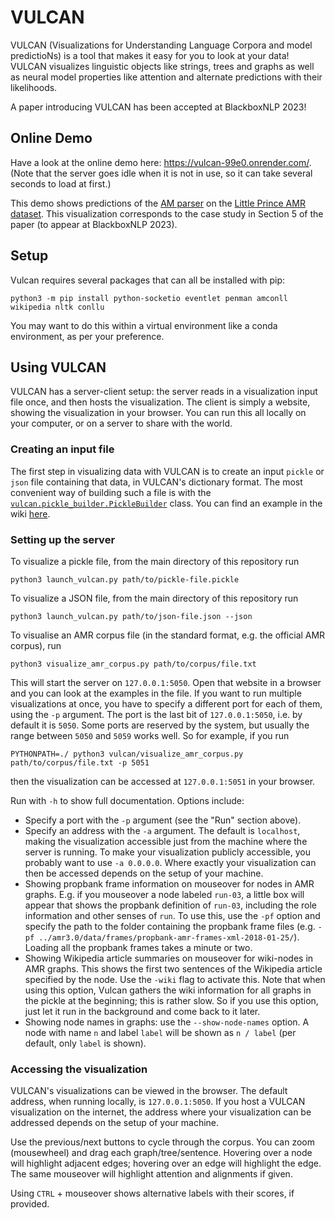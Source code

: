 # VULCAN
VULCAN (Visualizations for Understanding Language Corpora and model predictioNs) is a tool that makes it easy for you to look at your data! VULCAN visualizes linguistic objects like strings, trees and graphs as well as neural model properties like attention and alternate predictions with their likelihoods. 

A paper introducing VULCAN has been accepted at BlackboxNLP 2023!

## Online Demo

Have a look at the online demo here: https://vulcan-99e0.onrender.com/. (Note that the server goes idle when it is not in use, so it can take several seconds to load at first.)

This demo shows predictions of the [AM parser](https://github.com/coli-saar/am-parser) on the [Little Prince AMR dataset](https://amr.isi.edu/download.html). This visualization corresponds to the case study in Section 5 of the paper (to appear at BlackboxNLP 2023).

## Setup

Vulcan requires several packages that can all be installed with pip:

```
python3 -m pip install python-socketio eventlet penman amconll wikipedia nltk conllu
```

You may want to do this within a virtual environment like a conda environment, as per your preference.

## Using VULCAN

VULCAN has a server-client setup: the server reads in a visualization input file once, and then hosts the visualization. The client is simply a website, showing the visualization in your browser. You can run this all locally on your computer, or on a server to share with the world.

### Creating an input file

The first step in visualizing data with VULCAN is to create an input `pickle` or `json` file containing that data, in VULCAN's dictionary format. The most convenient way of building such a file is with the [`vulcan.pickle_builder.PickleBuilder`](https://github.com/jgroschwitz/vulcan/blob/main/vulcan/pickle_builder/pickle_builder.py) class. You can find an example in the wiki [here](https://github.com/jgroschwitz/vulcan/wiki/Tutorial:-Creating-a-simple-visualization-input-file).

### Setting up the server

To visualize a pickle file, from the main directory of this repository run

```
python3 launch_vulcan.py path/to/pickle-file.pickle
```

To visualize a JSON file, from the main directory of this repository run

```
python3 launch_vulcan.py path/to/json-file.json --json
```

To visualise an AMR corpus file (in the standard format, e.g. the official AMR corpus), run

```
python3 visualize_amr_corpus.py path/to/corpus/file.txt
```

This will start the server on `127.0.0.1:5050`. Open that website in a browser and you can look at the examples in the file. If you want to run multiple visualizations at once, you have to specify a different port for each of them, using the `-p` argument. The port is the last bit of `127.0.0.1:5050`, i.e. by default it is `5050`. Some ports are reserved by the system, but usually the range between `5050` and `5059` works well. So for example, if you run  

```
PYTHONPATH=./ python3 vulcan/visualize_amr_corpus.py path/to/corpus/file.txt -p 5051
```

then the visualization can be accessed at `127.0.0.1:5051` in your browser.

Run with `-h` to show full documentation. Options include:

* Specify a port with the `-p` argument (see the "Run" section above).
* Specify an address with the `-a` argument. The default is `localhost`, making the visualization accessible just from the machine where the server is running. To make your visualization publicly accessible, you probably want to use `-a 0.0.0.0`. Where exactly your visualization can then be accessed depends on the setup of your machine.
* Showing propbank frame information on mouseover for nodes in AMR graphs. E.g. if you mouseover a node labeled `run-03`, a little box will appear that shows the propbank definition of `run-03`, including the role information and other senses of `run`. To use this, use the `-pf` option and specify the path to the folder containing the propbank frame files (e.g. `-pf ../amr3.0/data/frames/propbank-amr-frames-xml-2018-01-25/`). Loading all the propbank frames takes a minute or two.
* Showing Wikipedia article summaries on mouseover for wiki-nodes in AMR graphs. This shows the first two sentences of the Wikipedia article specified by the node. Use the `-wiki` flag to activate this. Note that when using this option, Vulcan gathers the wiki information for all graphs in the pickle at the beginning; this is rather slow. So if you use this option, just let it run in the background and come back to it later.
* Showing node names in graphs: use the `--show-node-names` option. A node with name `n` and label `label` will be shown as `n / label` (per default, only `label` is shown).

### Accessing the visualization

VULCAN's visualizations can be viewed in the browser. The default address, when running locally, is `127.0.0.1:5050`. If you host a VULCAN visualization on the internet, the address where your visualization can be addressed depends on the setup of your machine.

Use the previous/next buttons to cycle through the corpus. You can zoom (mousewheel) and drag each graph/tree/sentence. Hovering over a node will highlight adjacent edges; hovering over an edge will highlight the edge. The same mouseover will highlight attention and alignments if given.

Using `CTRL` + mouseover shows alternative labels with their scores, if provided.

